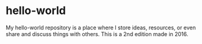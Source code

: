# hello-world
My hello-world repository is a place where I store ideas, resources, or even share and discuss things with others.
This is a 2nd edition made in 2016.
